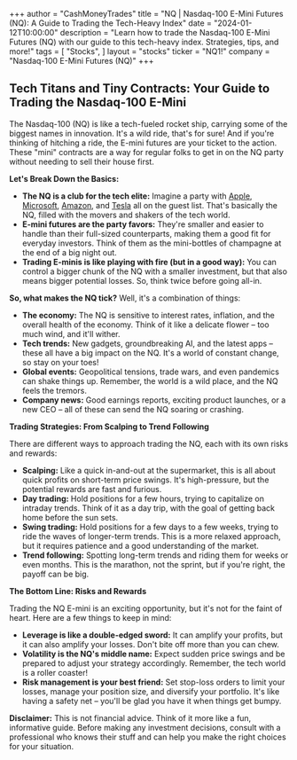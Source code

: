 +++
author = "CashMoneyTrades"
title = "NQ |  Nasdaq-100 E-Mini Futures (NQ): A Guide to Trading the Tech-Heavy Index"
date = "2024-01-12T10:00:00"
description = "Learn how to trade the Nasdaq-100 E-Mini Futures (NQ) with our guide to this tech-heavy index. Strategies, tips, and more!"
tags = [
"Stocks",
]
layout = "stocks"
ticker = "NQ1!"
company = "Nasdaq-100 E-Mini Futures (NQ)"
+++
        


## Tech Titans and Tiny Contracts: Your Guide to Trading the Nasdaq-100 E-Mini 

The Nasdaq-100 (NQ) is like a tech-fueled rocket ship, carrying some of the biggest names in innovation.  It's a wild ride, that's for sure!  And if you're thinking of hitching a ride, the E-mini futures are your ticket to the action.  These "mini" contracts are a way for regular folks to get in on the NQ party without needing to sell their house first.  

**Let's Break Down the Basics:**

* **The NQ is a club for the tech elite:** Imagine a party with [Apple](/stocks/aapl/), [Microsoft](/stocks/msft/), [Amazon](/stocks/amzn/), and [Tesla](/stocks/tsla/) all on the guest list. That's basically the NQ, filled with the movers and shakers of the tech world. 
* **E-mini futures are the party favors:**  They're smaller and easier to handle than their full-sized counterparts, making them a good fit for everyday investors.  Think of them as the mini-bottles of champagne at the end of a big night out.
* **Trading E-minis is like playing with fire (but in a good way):**  You can control a bigger chunk of the NQ with a smaller investment, but that also means bigger potential losses.  So, think twice before going all-in. 

**So, what makes the NQ tick?**  Well, it's a combination of things:

* **The economy:**  The NQ is sensitive to interest rates, inflation, and the overall health of the economy.  Think of it like a delicate flower – too much wind, and it'll wither. 
* **Tech trends:**   New gadgets, groundbreaking AI, and the latest apps – these all have a big impact on the NQ.  It's a world of constant change, so stay on your toes!
* **Global events:**  Geopolitical tensions, trade wars, and even pandemics can shake things up.  Remember, the world is a wild place, and the NQ feels the tremors.
* **Company news:**  Good earnings reports, exciting product launches, or a new CEO – all of these can send the NQ soaring or crashing. 

**Trading Strategies:  From Scalping to Trend Following**

There are different ways to approach trading the NQ, each with its own risks and rewards:

* **Scalping:**  Like a quick in-and-out at the supermarket, this is all about quick profits on short-term price swings.  It's high-pressure, but the potential rewards are fast and furious.  
* **Day trading:**  Hold positions for a few hours, trying to capitalize on intraday trends.  Think of it as a day trip, with the goal of getting back home before the sun sets.  
* **Swing trading:**   Hold positions for a few days to a few weeks, trying to ride the waves of longer-term trends.  This is a more relaxed approach, but it requires patience and a good understanding of the market.
* **Trend following:**  Spotting long-term trends and riding them for weeks or even months.  This is the marathon, not the sprint, but if you're right, the payoff can be big. 

**The Bottom Line:  Risks and Rewards**

Trading the NQ E-mini is an exciting opportunity, but it's not for the faint of heart.  Here are a few things to keep in mind:

* **Leverage is like a double-edged sword:** It can amplify your profits, but it can also amplify your losses.  Don't bite off more than you can chew. 
* **Volatility is the NQ's middle name:**  Expect sudden price swings and be prepared to adjust your strategy accordingly.  Remember, the tech world is a roller coaster!
* **Risk management is your best friend:**  Set stop-loss orders to limit your losses, manage your position size, and diversify your portfolio.  It's like having a safety net – you'll be glad you have it when things get bumpy. 

 **Disclaimer:**  This is not financial advice.  Think of it more like a fun, informative guide.   Before making any investment decisions, consult with a professional who knows their stuff and can help you make the right choices for your situation. 

        